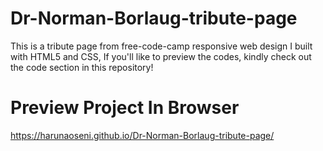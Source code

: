 # Dr-Norman-Borlaug-tribute-page
This is a tribute page from free-code-camp responsive web design I built with HTML5 and CSS, If you'll like to preview the codes, kindly check out the code section in this repository!

# Preview Project In Browser
https://harunaoseni.github.io/Dr-Norman-Borlaug-tribute-page/
